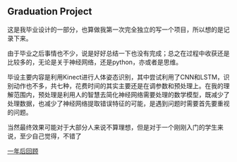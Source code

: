 ## Graduation Project

这是我毕业设计的一部分，也算做我第一次完全独立的写一个项目，所以想的是记录下来。

由于毕业之后事情也不少，说是好好总结一下也没有完成；总之在过程中收获还是比较多的，无论是关于神经网络，还是python，亦或者是思维。

毕设主要内容是利用Kinect进行人体姿态识别，其中尝试利用了CNN和LSTM，识别动作也不多，共七种，花费时间的其实主要还是在调参数和预处理上。在我的理解范围内，预处理是利用人的智慧去简化神经网络需要处理的数学模型，既减少了处理数据，也减少了神经网络提取错误特征的可能，是遇到问题时需要首先要重视的问题。

当然最终效果可能对于大部分人来说不算理想，但是对于一个刚刚入门的学生来说，至少自己觉得，不错了

[一年后回顾](https://coding-pages-bucket-3478862-7966075-2131-336106-1303849562.cos-website.ap-shanghai.myqcloud.com/post/yi-nian-hou-hui-kan-bi-she/)

